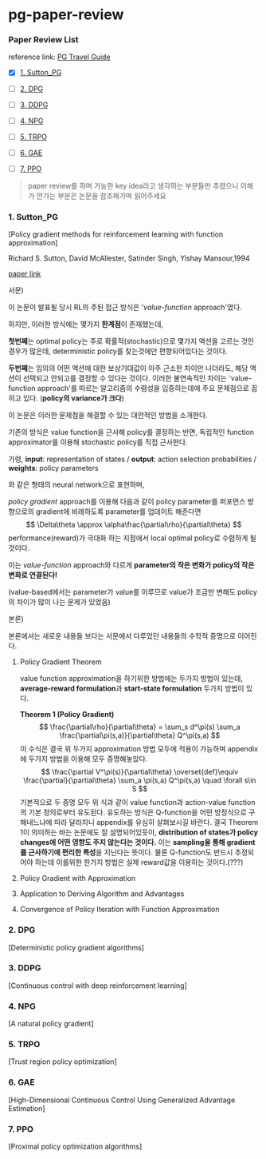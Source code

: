 # pg-paper-review

### Paper Review List

reference link: [PG Travel Guide](https://reinforcement-learning-kr.github.io/2018/06/29/0_pg-travel-guide/)

- [x] [1. Sutton_PG](#1.-Sutton_PG)
- [ ] [2. DPG](#2.-DPG)
- [ ] [3. DDPG](#3.-DDPG)
- [ ] [4. NPG](#4.-NPG)
- [ ] [5. TRPO](#5.-TRPO)
- [ ] [6. GAE](#6.-GAE)
- [ ] [7. PPO](#7.-PPO)



> paper review를 하며 가능한 key idea라고 생각하는 부분들만 추렸으니 이해가 안가는 부분은 논문을 참조해가며 읽어주세요



### 1. Sutton_PG

[Policy gradient methods for reinforcement learning with function approximation]

Richard S. Sutton, David McAllester, Satinder Singh, Yishay Mansour,1994

[paper link](http://papers.nips.cc/paper/1713-policy-gradient-methods-for-reinforcement-learning-with-function-approximation.pdf)



서문)

이 논문이 발표될 당시 RL의 주된 접근 방식은 '*value-function* approach'였다.

하지만, 이러한 방식에는 몇가지 **한계점**이 존재했는데,

**첫번째**는 optimal policy는 주로 확률적(stochastic)으로 몇가지 액션을 고르는 것인 경우가 많은데, deterministic policy를 찾는것에만 편향되어있다는 것이다.

**두번째**는 임의의 어떤 액션에 대한 보상기대값이 아주 근소한 차이만 나더라도, 해당 액션이 선택되고 안되고를 결정할 수 있다는 것이다. 이러한 불연속적인 차이는 'value-function approach'를 따르는 알고리즘의 수렴성을 입증하는데에 주요 문제점으로 꼽히고 있다. (**policy의 variance가 크다**)

이 논문은 이러한 문제점을 해결할 수 있는 대안적인 방법을 소개한다.

기존의 방식은 value function을 근사해 policy를 결정하는 반면, 독립적인 function approximator를 이용해 stochastic policy를 직접 근사한다.

가령, **input**: representation of states / **output**: action selection probabilities / **weights**: policy parameters

와 같은 형태의 neural network으로 표현하며,

 *policy gradient* approach를 이용해 다음과 같이 policy parameter를 퍼포먼스 방향으로의 gradient에 비례하도록 parameter를 업데이트 해준다면
$$
\Delta\theta \approx \alpha\frac{\partial\rho}{\partial\theta}
$$
performance(reward)가 극대화 하는 지점에서 local optimal policy로 수렴하게 될 것이다.

이는 *value-function* approach와 다르게 **parameter의 작은 변화가 policy의 작은 변화로 연결된다!**

(value-based에서는  parameter가 value를 이루므로 value가 조금만 변해도 policy의 차이가 많이 나는 문제가 있었음) 



본론)

본론에서는 새로운 내용들 보다는 서문에서 다루었던 내용들의 수학적 증명으로 이어진다.

1. Policy Gradient Theorem

   value function approximation을 하기위한 방법에는 두가지 방법이 있는데, **average-reward formulation**과 **start-state formulation** 두가지 방법이 있다.

   **Theorem 1 (Policy Gradient)**
   $$
   \frac{\partial\rho}{\partial\theta} = \sum_s d^\pi(s) \sum_a \frac{\partial\pi(s,a)}{\partial\theta} Q^\pi(s,a)
   $$
   이 수식은 결국 위 두가지 approximation 방법 모두에 적용이 가능하며 appendix에 두가지 방법을 이용해 모두 증명해놓았다. 
   $$
   \frac{\partial V^\pi(s)}{\partial\theta} \overset{def}\equiv \frac{\partial}{\partial\theta} \sum_a \pi(s,a) Q^\pi(s,a) \quad \forall  s\in S
   $$
   기본적으로 두 증명 모두 위 식과 같이 value function과 action-value function의 기본 정의로부터 유도된다. 유도하는 방식은 Q-function을 어떤 방정식으로 구해내느냐에 따라 달라지니 appendix를 유심히 살펴보시길 바란다. 결국 Theorem 1이 의미하는 바는 논문에도 잘 설명되어있듯이, **distribution of states가 policy changes에 어떤 영향도 주지 않는다는 것이다.** 이는 **sampling을 통해 gradient를 근사하기에 편리한 특성**을 지닌다는 뜻이다. 물론 Q-function도 반드시 추정되어야 하는데 이를위한 한가지 방법은 실제 reward값을 이용하는 것이다.(???)

    

2. Policy Gradient with Approximation

   

3. Application to Deriving Algorithm and Advantages

   

4. Convergence of Policy Iteration with Function Approximation



### 2. DPG

[Deterministic policy gradient algorithms]



### 3. DDPG

[Continuous control with deep reinforcement learning]



### 4. NPG

[A natural policy gradient]



### 5. TRPO

[Trust region policy optimization]



### 6. GAE

[High-Dimensional Continuous Control Using Generalized Advantage Estimation]



### 7. PPO

[Proximal policy optimization algorithms]